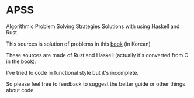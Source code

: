 # APSS
Algorithmic Problem Solving Strategies Solutions with using Haskell and Rust

This sources is solution of problems in this [book](https://book.algospot.com) (in Korean)

These sources are made of Rust and Haskell (actually it's converted from C in the book).

I've tried to code in functional style but it's incomplete. 

So please feel free to feedback to suggest the better guide or other things about code.

